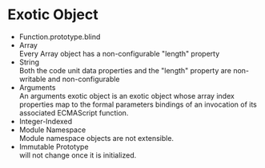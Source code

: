 # Exotic Object
* Function.prototype.blind
* Array  
  Every Array object has a non-configurable "length" property 
* String  
  Both the code unit data properties and the "length" property are non-writable and non-configurable  
* Arguments  
  An arguments exotic object is an exotic object whose array index properties map to the formal parameters bindings of an invocation of its associated ECMAScript function.  
* Integer-Indexed  
* Module Namespace  
  Module namespace objects are not extensible.  
* Immutable Prototype  
   will not change once it is initialized.